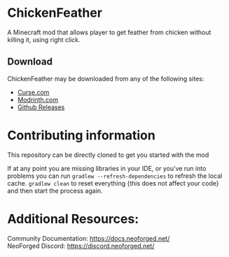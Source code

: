 ChickenFeather
==============
A Minecraft mod that allows player to get feather from chicken without killing it, using right click.

Download
-----------

ChickenFeather may be downloaded from any of the following sites:

- [Curse.com](https://www.curseforge.com/minecraft/mc-mods/chicken-feather)
- [Modrinth.com](https://modrinth.com/mod/chicken-feather)
- [Github Releases](https://github.com/jblemee/ChickenFeather/releases)

Contributing information
=======

This repository can be directly cloned to get you started with the
mod

If at any point you are missing libraries in your IDE, or you've run into problems you can
run `gradlew --refresh-dependencies` to refresh the local cache. `gradlew clean` to reset everything
{this does not affect your code} and then start the process again.

Additional Resources:
==========
Community Documentation: https://docs.neoforged.net/  
NeoForged Discord: https://discord.neoforged.net/
